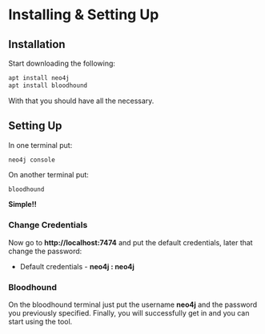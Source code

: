 # Installing & Setting Up

## Installation

Start downloading the following:

```bash
apt install neo4j
apt install bloodhound
```

With that you should have all the necessary.

## Setting Up

In one terminal put:

```bash
neo4j console
```

On another terminal put:

```
bloodhound
```

**Simple!!**

### Change Credentials

Now go to **http://localhost:7474** and put the default credentials, later that change the password:

* Default credentials - **neo4j : neo4j**

### Bloodhound

On the bloodhound terminal just put the username **neo4j** and the password you previously specified. Finally, you will successfully get in and you can start using the tool.

